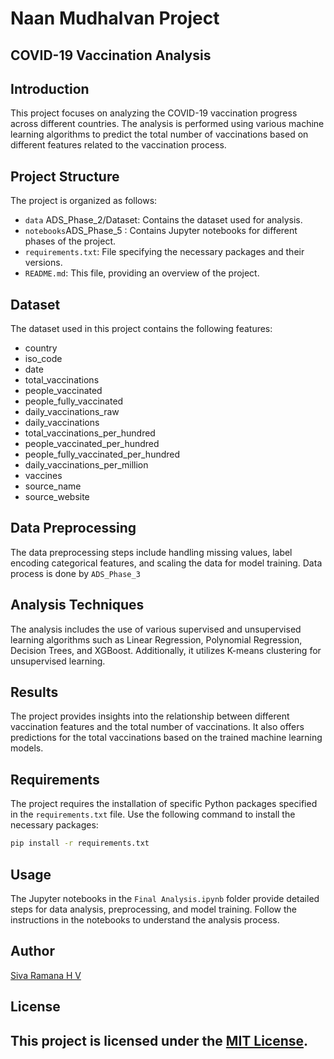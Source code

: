 # Naan Mudhalvan Project

## COVID-19 Vaccination Analysis

## Introduction

This project focuses on analyzing the COVID-19 vaccination progress across different countries. The analysis is performed using various machine learning algorithms to predict the total number of vaccinations based on different features related to the vaccination process.

## Project Structure

The project is organized as follows:

- `data` ADS_Phase_2/Dataset: Contains the dataset used for analysis.
- `notebooks`ADS_Phase_5 : Contains Jupyter notebooks for different phases of the project.
- `requirements.txt`: File specifying the necessary packages and their versions.
- `README.md`: This file, providing an overview of the project.

## Dataset

The dataset used in this project contains the following features:

- country
- iso_code
- date
- total_vaccinations
- people_vaccinated
- people_fully_vaccinated
- daily_vaccinations_raw
- daily_vaccinations
- total_vaccinations_per_hundred
- people_vaccinated_per_hundred
- people_fully_vaccinated_per_hundred
- daily_vaccinations_per_million
- vaccines
- source_name
- source_website

## Data Preprocessing

The data preprocessing steps include handling missing values, label encoding categorical features, and scaling the data for model training. Data process is done by `ADS_Phase_3`

## Analysis Techniques

The analysis includes the use of various supervised and unsupervised learning algorithms such as Linear Regression, Polynomial Regression, Decision Trees, and XGBoost. Additionally, it utilizes K-means clustering for unsupervised learning.

## Results

The project provides insights into the relationship between different vaccination features and the total number of vaccinations. It also offers predictions for the total vaccinations based on the trained machine learning models.

## Requirements

The project requires the installation of specific Python packages specified in the `requirements.txt` file. Use the following command to install the necessary packages:

```bash
pip install -r requirements.txt
```

## Usage

The Jupyter notebooks in the `Final Analysis.ipynb` folder provide detailed steps for data analysis, preprocessing, and model training. Follow the instructions in the notebooks to understand the analysis process.

## Author

[Siva Ramana H V](https://sivaramana.tech)

## License

This project is licensed under the [MIT License](https://opensource.org/licenses/MIT).
---
